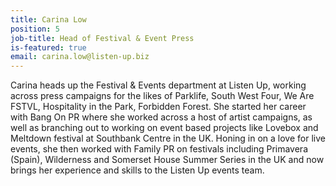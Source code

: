 ```yaml
---
title: Carina Low
position: 5
job-title: Head of Festival & Event Press
is-featured: true
email: carina.low@listen-up.biz
---
```


Carina heads up the Festival & Events department at Listen Up, working across press campaigns for the likes of Parklife, South West Four, We Are FSTVL, Hospitality in the Park, Forbidden Forest. She started her career with Bang On PR where she worked across a host of artist campaigns, as well as branching out to working on event based projects like Lovebox and Meltdown festival at Southbank Centre in the UK. Honing in on a love for live events, she then worked with Family PR on festivals including Primavera (Spain), Wilderness and Somerset House Summer Series in the UK and now brings her experience and skills to the Listen Up events team.